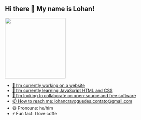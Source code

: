 ## Hi there 👋 My name is Lohan!

<div>
    <a href="github.com/LohanGuedes">
    <img height="200em" src="https://github-readme-stats.vercel.app/api?username=LohanGuedes&show_icons=true&theme=gruvbox" />

</div>

- 🔭 I’m currently working on a website
- 🌱 I’m currently learning JavaScript HTML and CSS
- 👯 I’m looking to collaborate on open-source and free software
- 📫 How to reach me: lohancravoguedes.contato@gmail.com
- 😄 Pronouns: he/him
- ⚡ Fun fact: I love coffe

